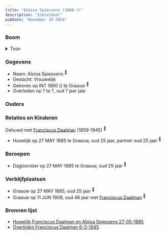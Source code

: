 ```yaml
---
title: "Aloisa Spiessens (1860-?)"
description: "Individual"
pubDate: "November 20 2024"
---
```


### Boom
<details><summary>Toon</summary>

![test](https://www.plantuml.com/plantuml/svg/ZP9DRy8m38Rl-HKM7BOTa0fT-HBYQsid3flGuB8JIbCF8jAaYbCXXFZl2r0OfsatotxVruyiZybnwyfSCTfANN3BSqYvsAwjANNsOfInu2pNv4Ue7Tl83458AnHUQimBjuSSynGjNLhaqA9n-mBPNQfGd0WE302cncPebnifjXg91eESIpqSGiYEZ3t0_BoA6BjOQXDb975O5DABKLCDEC4i25fX13TlFPd6OHpw1OTlYIexmg2VydI_Ierp2lj3c7qieTbj1_3u16-Myt9t9wLjgTIAwsmbh25AZGVpdX6CJamLIE8F8II9ak2LSvLpVKDfTG3gSPX4oVGFX5O0YtZkAQBUln7Qy3xvX6RlERfQZbUUGN-7MIRr-XJTyRel7zsDpb1940ITBjILN6_S7fKoEmzsPDNT6erAmIhwtmOReyxyH_m0)
</details>

### Gegevens
- Naam: Aloisa Spiessens <sup><a href="../s00393/" style="text-decoration:none" title="Huwelijk Franciscus Daalman en Aloisa Spiessens 27-05-1885">:link:</a></sup>
- Geslacht: Vrouwelijk
- Geboren op INT 1860 () te Graauw <sup><a href="../s00393/" style="text-decoration:none" title="Huwelijk Franciscus Daalman en Aloisa Spiessens 27-05-1885">:link:</a></sup>
- Overleden op ? te ?, oud ? jaar jaar 

### Ouders

### Relaties en Kinderen

Gehuwd met [Franciscus Daalman](../i00227/) (1859-1945) <sup><a href="../s00393/" style="text-decoration:none" title="Huwelijk Franciscus Daalman en Aloisa Spiessens 27-05-1885">:link:</a></sup>
- Huwelijk op 27 MAY 1885 te Graauw, oud 25 jaar, partner oud 25 jaar <sup><a href="../s00393/" style="text-decoration:none" title="Huwelijk Franciscus Daalman en Aloisa Spiessens 27-05-1885">:link:</a></sup>

### Beroepen
- Dagloonster op 27 MAY 1885 te Graauw, oud 25 jaar <sup><a href="../s00393/" style="text-decoration:none" title="Huwelijk Franciscus Daalman en Aloisa Spiessens 27-05-1885">:link:</a></sup>

### Verblijfplaatsen
- Graauw  op 27 MAY 1885, oud 25 jaar  <sup><a href="../s00393/" style="text-decoration:none" title="Huwelijk Franciscus Daalman en Aloisa Spiessens 27-05-1885">:link:</a></sup>
- Graauw  op 11 JUN 1908, oud 48 jaar met [Franciscus Daalman](../i00227/) <sup><a href="../s00402/" style="text-decoration:none" title="Overlijden Ludovicus Daalman 11-6-1908">:link:</a></sup>

### Bronnen lijst
- [Huwelijk Franciscus Daalman en Aloisa Spiessens 27-05-1885](../s00393/)
- [Overlijden Franciscus Daalman 6-3-1945](../s00405/)